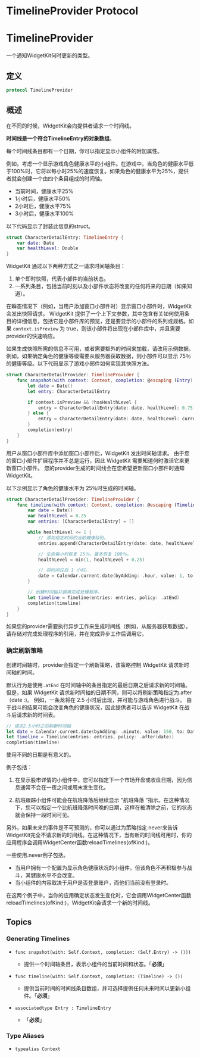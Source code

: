 # TimelineProvider Protocol

# TimelineProvider

一个通知WidgetKit何时更新的类型。

## 定义

```swift
protocol TimelineProvider
```

## 概述

在不同的时候，WidgetKit会向提供者请求一个时间线。

**时间线是一个符合TimelineEntry的对象数组**。

每个时间线条目都有一个日期，你可以指定显示小组件的附加属性。

例如，考虑一个显示游戏角色健康水平的小组件。在游戏中，当角色的健康水平低于100%时，它将以每小时25%的速度恢复。如果角色的健康水平为25%，提供者就会创建一个由四个条目组成的时间轴。

- 当前时间，健康水平25%
- 1小时后，健康水平50%
- 2小时后，健康水平75%
- 3小时后，健康水平100%

以下代码显示了封装此信息的struct。

```swift
struct CharacterDetailEntry: TimelineEntry {
    var date: Date
    var healthLevel: Double
}
```

WidgetKit 通过以下两种方式之一请求时间轴条目：

1. 单个即时快照，代表小部件的当前状态。
2. 一系列条目，包括当前时刻以及小部件状态将改变的任何将来的日期（如果知道）。

在瞬态情况下（例如，当用户添加窗口小部件时）显示窗口小部件时，WidgetKit 会发出快照请求。 WidgetKit 提供了一个上下文参数，其中包含有关如何使用条目的详细信息，包括它是小部件库的预览，还是要显示的小部件的系列或规格。如果 `context.isPreview` 为 true，则该小部件将出现在小部件库中，并且需要provider的快速响应。

如果生成快照所需的信息不可用，或者需要额外的时间来加载，请改用示例数据。例如，如果确定角色的健康等级需要从服务器获取数据，则小部件可以显示 75％的健康等级。以下代码显示了游戏小部件如何实现其快照方法。

```swift
struct CharacterDetailProvider: TimelineProvider {
    func snapshot(with context: Context, completion: @escaping (Entry) -> ()) {
        let date = Date()
        let entry: CharacterDetailEntry

        if context.isPreview && !hasHealthLevel {
            entry = CharacterDetailEntry(date: date, healthLevel: 0.75)
        } else {
            entry = CharacterDetailEntry(date: date, healthLevel: currentHealthLevel)
        }
        completion(entry)
    }
}
```

用户从窗口小部件库中添加窗口小部件后，WidgetKit 发出时间轴请求。 由于您的窗口小部件扩展程序并不总是运行，因此 WidgetKit 需要知道何时激活它来更新窗口小部件。 您的provider生成的时间线会在您希望更新窗口小部件时通知 WidgetKit。 

以下示例显示了角色的健康水平为 25％时生成的时间轴。

```swift
struct CharacterDetailProvider: TimelineProvider {
    func timeline(with context: Context, completion: @escaping (Timeline<CharacterDetailEntry>) -> ()) {
        var date = Date()
        var healthLevel = 0.25
        var entries: [CharacterDetailEntry] = []

        while healthLevel <= 1 {
            // 添加给定时间的当前健康级别。
            entries.append(CharacterDetailEntry(date: date, healthLevel: healthLevel))

            // 生命每小时恢复 25％，最多恢复 100％。
            healthLevel = min(1, healthLevel + 0.25)

            // 将时间往后 1 小时。
            date = Calendar.current.date(byAdding: .hour, value: 1, to: date)!
        }

        // 创建时间轴并调用完成处理程序。
        let timeline = Timeline(entries: entries, policy: .atEnd)
        completion(timeline)
    }
}
```

如果您的provider需要执行异步工作来生成时间线（例如，从服务器获取数据），请存储对完成处理程序的引用，并在完成异步工作后调用它。

### 确定刷新策略

创建时间轴时，provider会指定一个刷新策略，该策略控制 WidgetKit 请求新时间轴的时间。

默认行为是使用`.atEnd` 在时间轴中的条目指定的最后日期之后请求新的时间轴。 但是，如果 WidgetKit 请求新时间轴的日期不同，则可以将刷新策略指定为.after（date :)。 例如，一条龙将在 2.5 小时后出现，并可能与游戏角色进行战斗。 由于战斗的结果可能会改变角色的健康状况，因此提供者可以告诉 WidgetKit 在战斗后请求新的时间表。

```swift
// 请求2.5小时之后刷新时间轴
let date = Calendar.current.date(byAdding: .minute, value: 150, to: Date())
let timeline = Timeline(entries: entries, policy: .after(date))
completion(timeline)
```

使用不同的日期是有意义的。

例子包括：

1. 在显示股市详情的小组件中，您可以指定下一个市场开盘或收盘日期，因为信息通常不会在一夜之间或周末发生变化。

2. 航班跟踪小组件可能会在航班降落后继续显示 "航班降落 "指示。在这种情况下，您可以指定一个比航班降落时间晚的日期，这样在被清除之前，它的状态就会保持一段时间可见。

另外，如果未来的事件是不可预测的，你可以通过为策略指定.never来告诉WidgetKit完全不请求新的时间线。在这种情况下，当有新的时间线可用时，你的应用程序会调用WidgetCenter函数reloadTimelines(ofKind:)。

一些使用.never例子包括。

- 当用户拥有一个配置为显示角色健康状况的小组件，但该角色不再积极参与战斗，其健康水平不会改变。
- 当小组件的内容取决于用户是否登录账户，而他们当前没有登录时。

在这两个例子中，当你的应用确定状态发生变化时，它会调用WidgetCenter函数reloadTimelines(ofKind:)，WidgetKit会请求一个新的时间线。

## Topics

### Generating Timelines

- `func snapshot(with: Self.Context, completion: (Self.Entry) -> ()))`
  - 提供一个时间轴条目，表示小组件的当前时间和状态。「**必须**」

- `func timeline(with: Self.Context, completion: (Timeline) -> ())`
  - 提供当前时间的时间线条目数组，并可选择提供任何未来时间以更新小组件。「**必须**」

- `associatedtype Entry : TimelineEntry`
  - 「**必须**」

### Type Aliases

- `typealias Context`